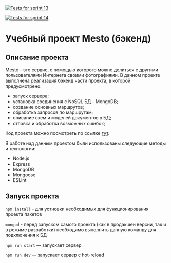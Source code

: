 [![Tests for sprint 13](https://github.com/Marinicheva/express-mesto-gha/actions/workflows/tests-13-sprint.yml/badge.svg)](https://github.com/Marinicheva/express-mesto-gha/actions/workflows/tests-13-sprint.yml)

[![Tests for sprint 14](https://github.com/Marinicheva/express-mesto-gha/actions/workflows/tests-14-sprint.yml/badge.svg)](https://github.com/Marinicheva/express-mesto-gha/actions/workflows/tests-14-sprint.yml)

#  Учебный проект Mesto (бэкенд)
## Описание проекта
Mesto - это сервис, с помощью которого можно делиться с другими пользователями Интернета своими фотографиями.
В данном проекте выполнена реализация бэкенд части проекта, в которой предусмотрено: 
* запуск сервера;
* установка соединения с NoSQL БД - MongoDB;
* создание основных маршрутов;
* обработка запросов по маршрутам;
* описание схем и моделей документов в БД;
* отловка и обработка возможных ошибок;

Код проекта можно посмотреть по ссылке  [тут](https://github.com/Marinicheva/express-mesto-gha).

В работе над данным проектом были использованы следующие методы и технологии:

- Node.js
- Express
- MongoDB
- Mongoose
- ESLint
  
##  Запуск проекта

`npm install` - для устновки необходимых для функционирования проекта пакетов

`mongod` - перед запуском самого проекта (как в продакшен версии, так и в режиме разработки) необходимо выполнить данную команду для подключения к БД

`npm run start` — запускает сервер

`npm run dev` — запускает сервер с hot-reload
